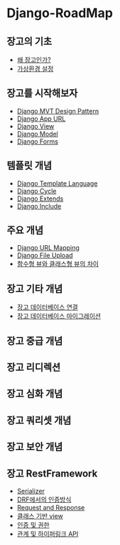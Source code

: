 # Django-RoadMap
## 장고의 기초
- <a href = "https://github.com/NohGaSeong/Django-RoadMap/blob/main/%EC%9E%A5%EA%B3%A0%EC%9D%98%20%EA%B8%B0%EC%B4%88/%EC%99%9C%20%EC%9E%A5%EA%B3%A0%EC%9D%B8%EA%B0%80%3F.md">왜 장고인가?</a>
- <a href = "https://github.com/NohGaSeong/Django-RoadMap/blob/main/%EC%9E%A5%EA%B3%A0%EC%9D%98%20%EA%B8%B0%EC%B4%88/%EA%B0%80%EC%83%81%20%ED%99%98%EA%B2%BD%20%EC%84%A4%EC%A0%95.md">가상환경 설정</a>
## 장고를 시작해보자
- <a href = "https://github.com/NohGaSeong/Django-RoadMap/blob/main/%EC%9E%A5%EA%B3%A0%EB%A5%BC%20%EC%8B%9C%EC%9E%91%ED%95%B4%EB%B3%B4%EC%9E%90/Django%20MVT%20Design%20pattern.md">Django MVT Design Pattern</a>
- <a href = "https://github.com/NohGaSeong/Django-RoadMap/blob/main/%EC%9E%A5%EA%B3%A0%EB%A5%BC%20%EC%8B%9C%EC%9E%91%ED%95%B4%EB%B3%B4%EC%9E%90/Django%20App%20URL.md">Django App URL</a>
- <a href = "https://github.com/NohGaSeong/Django-RoadMap/blob/main/%EC%9E%A5%EA%B3%A0%EB%A5%BC%20%EC%8B%9C%EC%9E%91%ED%95%B4%EB%B3%B4%EC%9E%90/Django%20view.md">Django View</a>
- <a href = "https://github.com/NohGaSeong/Django-RoadMap/blob/main/%EC%9E%A5%EA%B3%A0%EB%A5%BC%20%EC%8B%9C%EC%9E%91%ED%95%B4%EB%B3%B4%EC%9E%90/Django%20Model.md">Django Model</a>
- <a href = "https://github.com/NohGaSeong/Django-RoadMap/blob/main/%EC%9E%A5%EA%B3%A0%EB%A5%BC%20%EC%8B%9C%EC%9E%91%ED%95%B4%EB%B3%B4%EC%9E%90/Django%20Form.md">Django Forms</a>
## 템플릿 개념
- <a href = "https://github.com/NohGaSeong/Django-RoadMap/blob/main/%ED%85%9C%ED%94%8C%EB%A6%BF%20%EA%B0%9C%EB%85%90/Django%20Template%20Language.md">Django Template Language
- <a href = "https://github.com/NohGaSeong/Django-RoadMap/blob/main/%ED%85%9C%ED%94%8C%EB%A6%BF%20%EA%B0%9C%EB%85%90/Django%20Cycle.md">Django Cycle</a>
- <a href = "https://github.com/NohGaSeong/Django-RoadMap/blob/main/%ED%85%9C%ED%94%8C%EB%A6%BF%20%EA%B0%9C%EB%85%90/Django%20Extends.md">Django Extends</a>
- <a href = "https://github.com/NohGaSeong/Django-RoadMap/blob/main/%ED%85%9C%ED%94%8C%EB%A6%BF%20%EA%B0%9C%EB%85%90/Django%20Include.md">Django Include</a>
## 주요 개념
- <a href = "https://github.com/NohGaSeong/Django-RoadMap/blob/main/%EC%A3%BC%EC%9A%94%20%EA%B0%9C%EB%85%90/Django%20URL%20Mapping.md">Django URL Mapping
- <a href = "https://github.com/NohGaSeong/Django-RoadMap/blob/main/%EC%A3%BC%EC%9A%94%20%EA%B0%9C%EB%85%90/Django%20file%20upload.md">Django File Upload</a>
- <a href = "https://github.com/NohGaSeong/Django-RoadMap/blob/main/%EC%A3%BC%EC%9A%94%20%EA%B0%9C%EB%85%90/%ED%95%A8%EC%88%98%ED%98%95%20%EB%B7%B0%EC%99%80%20%ED%81%B4%EB%9E%98%EC%8A%A4%ED%98%95%20%EB%B7%B0%EC%97%90%20%EB%8C%80%ED%95%9C%20%EC%A0%95%EB%A6%AC.md">함수형 뷰와 클래스형 뷰의 차이</a>
## 장고 기타 개념
- <a href = "https://github.com/NohGaSeong/Django-RoadMap/blob/main/%EC%9E%A5%EA%B3%A0%20%EA%B8%B0%ED%83%80%20%EA%B0%9C%EB%85%90/%EC%9E%A5%EA%B3%A0%20%EB%8D%B0%EC%9D%B4%ED%84%B0%EB%B2%A0%EC%9D%B4%EC%8A%A4%20%EC%97%B0%EA%B2%B0.md">장고 데이터베이스 연결</a>
- <a href = "https://github.com/NohGaSeong/Django-RoadMap/blob/main/%EC%9E%A5%EA%B3%A0%20%EA%B8%B0%ED%83%80%20%EA%B0%9C%EB%85%90/%EC%9E%A5%EA%B3%A0%20%EB%8D%B0%EC%9D%B4%ED%84%B0%EB%B2%A0%EC%9D%B4%EC%8A%A4%20%EB%A7%88%EC%9D%B4%EA%B7%B8%EB%A0%88%EC%9D%B4%EC%85%98.md">장고 데이터베이스 마이그레이션</a>
## 장고 중급 개념
## 장고 리디렉션 
## 장고 심화 개념
## 장고 쿼리셋 개념
## 장고 보안 개념
## 장고 RestFramework
- <a href = "https://github.com/NohGaSeong/Django-RoadMap/blob/main/%EC%9E%A5%EA%B3%A0%20RestFrameWork/Serializer%3F.md">Serializer</a>
- <a href = "https://github.com/NohGaSeong/Django-RoadMap/blob/main/%EC%9E%A5%EA%B3%A0%20RestFrameWork/DRF%20%EC%97%90%EC%84%9C%EC%9D%98%20%EC%9D%B8%EC%A6%9D%EB%B0%A9%EC%8B%9D.md">DRF에서의 인증방식</a>
- <a href = "https://github.com/NohGaSeong/Django-RoadMap/blob/main/%EC%9E%A5%EA%B3%A0%20RestFrameWork/%EC%9A%94%EC%B2%AD%20%EB%B0%8F%20%EC%9D%91%EB%8B%B5.md">Request and Response</a>
- <a href = "https://github.com/NohGaSeong/Django-RoadMap/blob/main/%EC%9E%A5%EA%B3%A0%20RestFrameWork/%ED%81%B4%EB%9E%98%EC%8A%A4%20%EA%B8%B0%EB%B0%98%20%EB%B7%B0.md">클래스 기반 view</a>
- <a href = "https://github.com/NohGaSeong/Django-RoadMap/blob/main/%EC%9E%A5%EA%B3%A0%20RestFrameWork/%EC%9D%B8%EC%A6%9D%20%EB%B0%8F%20%EA%B6%8C%ED%95%9C.md">인증 및 권한</a>
- <a href = "https://github.com/NohGaSeong/Django-RoadMap/blob/main/%EC%9E%A5%EA%B3%A0%20RestFrameWork/%EA%B4%80%EA%B3%84%20%EB%B0%8F%20%ED%95%98%EC%9D%B4%ED%8D%BC%EB%A7%81%ED%81%AC%20API.md">관계 및 하이퍼링크 API</a>
